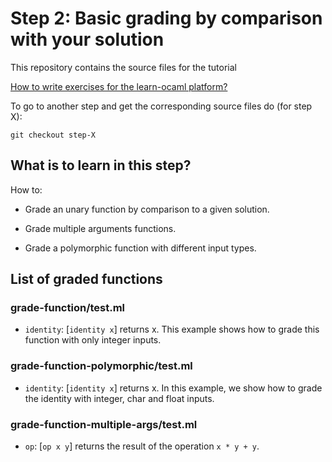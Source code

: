#  Step 2: Basic grading by comparison with your solution

This repository contains the source files for the tutorial

[How to write exercises for the learn-ocaml platform?](https://github.com/ocaml-sf/learn-ocaml/blob/master/docs/howto-write-exercises.md)

To go to another step and get the corresponding source files do (for step X):
```
git checkout step-X
```

## What is to learn in this step?

How to:

* Grade an unary function by comparison to a given solution.

* Grade multiple arguments functions.

* Grade a polymorphic function with different input types.

## List of graded functions

### grade-function/test.ml

* `identity`: [`identity x`] returns x. This example shows how to
  grade this function with only integer inputs.

### grade-function-polymorphic/test.ml

* `identity`: [`identity x`] returns x. In this example, we show how
  to grade the identity with integer, char and float inputs.

### grade-function-multiple-args/test.ml

* `op`: [`op x y`] returns the result of the operation `x * y + y`.
